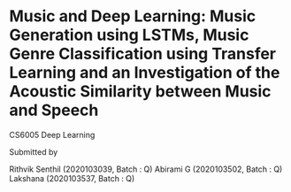 # Music and Deep Learning: Music Generation using LSTMs, Music Genre Classification using Transfer Learning and an Investigation of the Acoustic Similarity between Music and Speech

CS6005 Deep Learning

Submitted by

Rithvik Senthil (2020103039, Batch : Q)
Abirami G (2020103502, Batch : Q)
Lakshana (2020103537, Batch : Q)

